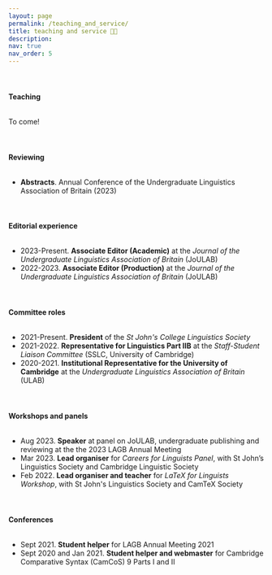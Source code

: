 ```yaml
---
layout: page
permalink: /teaching_and_service/
title: teaching and service 👩‍🏫
description: 
nav: true
nav_order: 5
---
```


<h4 style="margin-top: 3.3rem; margin-bottom: 2rem; font-weight: bold;">Teaching</h4>

To come!

<h4 style="margin-top: 3.3rem; margin-bottom: 2rem; font-weight: bold;">Reviewing</h4>

- **Abstracts**. Annual Conference of the Undergraduate Linguistics Association of Britain (2023) 

<h4 style="margin-top: 3.3rem; margin-bottom: 2rem; font-weight: bold;">Editorial experience</h4>

- 2023-Present. **Associate Editor (Academic)** at the _Journal of the Undergraduate Linguistics Association of Britain_ (JoULAB)
- 2022-2023. **Associate Editor (Production)** at the _Journal of the Undergraduate Linguistics Association of Britain_ (JoULAB) 

<h4 style="margin-top: 3.3rem; margin-bottom: 2rem; font-weight: bold;">Committee roles</h4>

- 2021-Present. **President** of the _St John's College Linguistics Society_
- 2021-2022. **Representative for Linguistics Part IIB** at the _Staff-Student Liaison Committee_ (SSLC, University of Cambridge)
- 2020-2021. **Institutional Representative for the University of Cambridge** at the _Undergraduate Linguistics Association of Britain_ (ULAB)

<h4 style="margin-top: 3.3rem; margin-bottom: 2rem; font-weight: bold;">Workshops and panels</h4>

- Aug 2023. **Speaker** at panel on JoULAB, undergraduate publishing and reviewing at the the 2023 LAGB Annual Meeting 
- Mar 2023. **Lead organiser** for _Careers for Linguists Panel_, with St John’s Linguistics Society and Cambridge Linguistic Society
- Feb 2022. **Lead organiser and teacher** for _LaTeX for Linguists Workshop_, with St John's Linguistics Society and CamTeX Society

<h4 style="margin-top: 3.3rem; margin-bottom: 2rem; font-weight: bold;">Conferences</h4>

- Sept 2021. **Student helper** for LAGB Annual Meeting 2021
- Sept 2020 and Jan 2021. **Student helper and webmaster** for Cambridge Comparative Syntax (CamCoS) 9 Parts I and II
